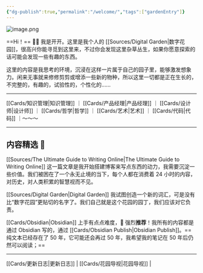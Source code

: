 ```yaml
---
{"dg-publish":true,"permalink":"/welcome/","tags":["gardenEntry"]}
---
```


![image.png](https://kidpic.oss-cn-beijing.aliyuncs.com/img/20230209150738.png)

==Hi！== 👋🏻 我是开开。这里是我个人的 [[Sources/Digital Garden\|数字花园]]，很高兴你能寻觅到这里来，不过你会发现这里杂草丛生，如果你愿意探索的话可能会发现一些有趣的东西。

这里的内容是我思考的环境，沉浸在这样一片属于自己的园子里，能够激发想象力。闲来无事就来修修剪剪或增添一些新的物种，所以这里一切都是正在生长的，不完整的，有趣的，试验性的，个性化的……

---

[[Cards/知识管理\|知识管理]] ｜ [[Cards/产品经理\|产品经理]] ｜ [[Cards/设计师\|设计师]] ｜ [[Cards/哲学\|哲学]] ｜ [[Cards/艺术\|艺术]] ｜ [[Cards/代码\|代码]] ｜～～～

---

## 内容精选  🎉

[[Sources/The Ultimate Guide to Writing Online\|The Ultimate Guide to Writing Online]]
这一篇文章是我开始搭建博客来写点东西的动力，我需要沉淀一些价值。我们被困在了一个永无止境的当下，每个人都在消费着 24 小时的内容，对历史，对人类积累的智慧视而不见。
 
[[Sources/Digital Garden\|Digital Garden]]
我试图创造一个新的词汇，可是没有比“数字花园”更贴切的名字了。我们自己就是这个花园的园丁，我们应该对它负责。

[[Cards/Obsidian\|Obsidian]]
上手有点点难度，🌟 强烈**推荐**！我所有的内容都是通过 Obsidian 写的，通过 [[Cards/Obsidian Publish\|Obsidian Publish]]。==纯文本已经存在了 50 年，它可能还会再过 50 年，我希望我的笔记在 50 年后仍然可以阅读；==

---

[[Cards/更新日志\|更新日志]] |  [[Cards/花园导视\|花园导视]] | 